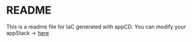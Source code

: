 # README
This is a readme file for IaC generated with appCD.
You can modify your appStack -> [here](http://cloud.appcd.io/appstacks/9ff2f66e-6364-430b-9fc9-83cacf6607ce)
